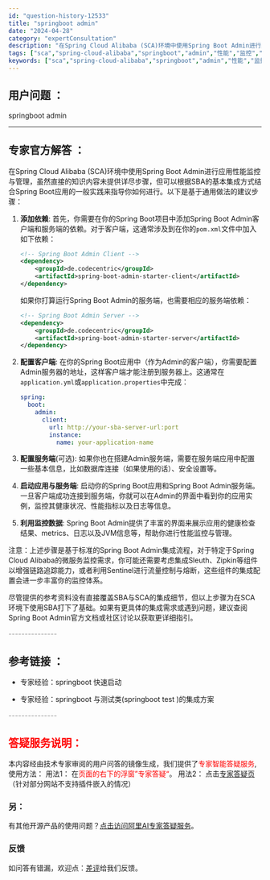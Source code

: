 ```yaml
---
id: "question-history-12533"
title: "springboot admin"
date: "2024-04-28"
category: "expertConsultation"
description: "在Spring Cloud Alibaba (SCA)环境中使用Spring Boot Admin进行应用性能监控与管理，虽然直接的知识内容未提供详尽步骤，但可以根据SBA的基本集成方式结合Spring Boot应用的一般实践来指导你如何进行。以下是基于通用做法的建议步骤：1. **添加依赖**: "
tags: ["sca","spring-cloud-alibaba","springboot","admin","性能","监控","管理"]
keywords: ["sca","spring-cloud-alibaba","springboot","admin","性能","监控","管理"]
---
```


## 用户问题 ： 
 springboot admin  

---------------
## 专家官方解答 ：

在Spring Cloud Alibaba (SCA)环境中使用Spring Boot Admin进行应用性能监控与管理，虽然直接的知识内容未提供详尽步骤，但可以根据SBA的基本集成方式结合Spring Boot应用的一般实践来指导你如何进行。以下是基于通用做法的建议步骤：

1. **添加依赖**: 首先，你需要在你的Spring Boot项目中添加Spring Boot Admin客户端和服务端的依赖。对于客户端，这通常涉及到在你的`pom.xml`文件中加入如下依赖：

   ```xml
   <!-- Spring Boot Admin Client -->
   <dependency>
       <groupId>de.codecentric</groupId>
       <artifactId>spring-boot-admin-starter-client</artifactId>
   </dependency>
   ```

   如果你打算运行Spring Boot Admin的服务端，也需要相应的服务端依赖：

   ```xml
   <!-- Spring Boot Admin Server -->
   <dependency>
       <groupId>de.codecentric</groupId>
       <artifactId>spring-boot-admin-starter-server</artifactId>
   </dependency>
   ```

2. **配置客户端**: 在你的Spring Boot应用中（作为Admin的客户端），你需要配置Admin服务器的地址，这样客户端才能注册到服务器上。这通常在`application.yml`或`application.properties`中完成：

   ```yaml
   spring:
     boot:
       admin:
         client:
           url: http://your-sba-server-url:port
           instance:
             name: your-application-name
   ```

3. **配置服务端**(可选): 如果你也在搭建Admin服务端，需要在服务端应用中配置一些基本信息，比如数据库连接（如果使用的话）、安全设置等。

4. **启动应用与服务端**: 启动你的Spring Boot应用和Spring Boot Admin服务端。一旦客户端成功连接到服务端，你就可以在Admin的界面中看到你的应用实例，监控其健康状况、性能指标以及日志等信息。

5. **利用监控数据**: Spring Boot Admin提供了丰富的界面来展示应用的健康检查结果、metrics、日志以及JVM信息等，帮助你进行性能监控与管理。

注意：上述步骤是基于标准的Spring Boot Admin集成流程，对于特定于Spring Cloud Alibaba的微服务监控需求，你可能还需要考虑集成Sleuth、Zipkin等组件以增强链路追踪能力，或者利用Sentinel进行流量控制与熔断，这些组件的集成配置会进一步丰富你的监控体系。

尽管提供的参考资料没有直接覆盖SBA与SCA的集成细节，但以上步骤为在SCA环境下使用SBA打下了基础。如果有更具体的集成需求或遇到问题，建议查阅Spring Boot Admin官方文档或社区讨论以获取更详细指引。


<font color="#949494">---------------</font> 


## 参考链接 ：

* 专家经验：springboot 快速启动 
 
 * 专家经验：springboot 与测试类(springboot test )的集成方案 


 <font color="#949494">---------------</font> 
 


## <font color="#FF0000">答疑服务说明：</font> 

本内容经由技术专家审阅的用户问答的镜像生成，我们提供了<font color="#FF0000">专家智能答疑服务</font>,使用方法：
用法1： 在<font color="#FF0000">页面的右下的浮窗”专家答疑“</font>。
用法2： 点击[专家答疑页](https://answer.opensource.alibaba.com/docs/intro)（针对部分网站不支持插件嵌入的情况）
### 另：


有其他开源产品的使用问题？[点击访问阿里AI专家答疑服务](https://answer.opensource.alibaba.com/docs/intro)。
### 反馈
如问答有错漏，欢迎点：[差评](https://ai.nacos.io/user/feedbackByEnhancerGradePOJOID?enhancerGradePOJOId=12626)给我们反馈。
